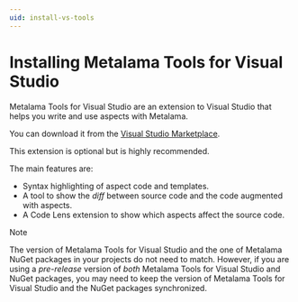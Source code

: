 ```yaml
---
uid: install-vs-tools
---
```


# Installing Metalama Tools for Visual Studio

Metalama Tools for Visual Studio are an extension to Visual Studio that helps you write and use aspects with Metalama.

You can download it from the [Visual Studio Marketplace](https://marketplace.visualstudio.com/items?itemName=PostSharpTechnologies.metalama).

This extension is optional but is highly recommended.

The main features are:

* Syntax highlighting of aspect code and templates.
* A tool to show the _diff_ between source code and the code augmented with aspects.
* A Code Lens extension to show which aspects affect the source code.


> [!NOTE]
> The version of Metalama Tools for Visual Studio and the one of Metalama NuGet packages in your projects do not need to match. However, if you are using a _pre-release_ version of _both_ Metalama Tools for Visual Studio and NuGet packages, you may need to keep the version of Metalama Tools for Visual Studio and the NuGet packages synchronized.